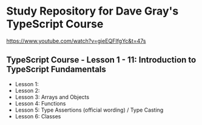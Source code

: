 # Study Repository for Dave Gray's TypeScript Course
https://www.youtube.com/watch?v=gieEQFIfgYc&t=47s


## TypeScript Course - Lesson 1 - 11: Introduction to TypeScript Fundamentals

- Lesson 1: 
- Lesson 2:
- Lesson 3: Arrays and Objects
- Lesson 4: Functions
- Lesson 5: Type Assertions (official wording) / Type Casting
- Lesson 6: Classes